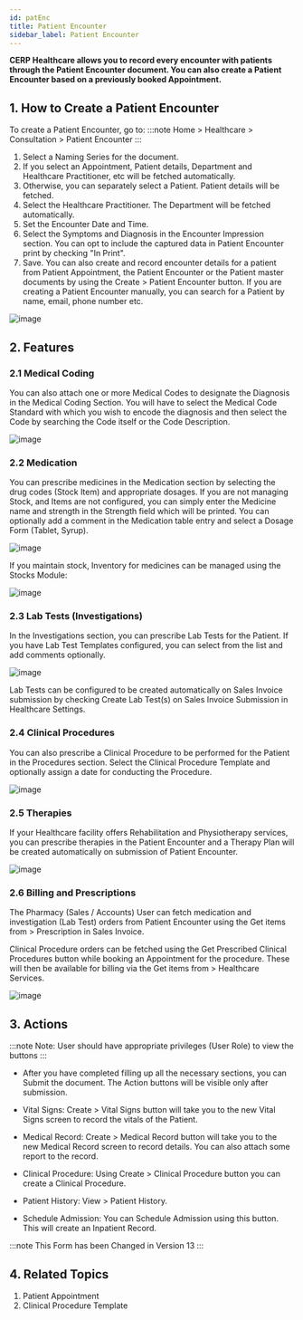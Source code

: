 ```yaml
---
id: patEnc
title: Patient Encounter
sidebar_label: Patient Encounter
---
```


**CERP Healthcare allows you to record every encounter with patients through the Patient Encounter document. You can also create a Patient Encounter based on a previously booked Appointment.**

## 1. How to Create a Patient Encounter

To create a Patient Encounter, go to:
:::note
Home > Healthcare > Consultation > Patient Encounter
:::

1. Select a Naming Series for the document.
1. If you select an Appointment, Patient details, Department and Healthcare Practitioner, etc will be fetched automatically.
1. Otherwise, you can separately select a Patient. Patient details will be fetched.
1. Select the Healthcare Practitioner. The Department will be fetched automatically.
1. Set the Encounter Date and Time.
1. Select the Symptoms and Diagnosis in the Encounter Impression section. You can opt to include the captured data in Patient Encounter print by checking "In Print".
1. Save.
   You can also create and record encounter details for a patient from Patient Appointment, the Patient Encounter or the Patient master documents by using the Create > Patient Encounter button. If you are creating a Patient Encounter manually, you can search for a Patient by name, email, phone number etc.

![image](images/image.jpg)

## 2. Features

### 2.1 Medical Coding

You can also attach one or more Medical Codes to designate the Diagnosis in the Medical Coding Section. You will have to select the Medical Code Standard with which you wish to encode the diagnosis and then select the Code by searching the Code itself or the Code Description.

![image](images/image.jpg)

### 2.2 Medication

You can prescribe medicines in the Medication section by selecting the drug codes (Stock Item) and appropriate dosages. If you are not managing Stock, and Items are not configured, you can simply enter the Medicine name and strength in the Strength field which will be printed. You can optionally add a comment in the Medication table entry and select a Dosage Form (Tablet, Syrup).

![image](images/image.jpg)

If you maintain stock, Inventory for medicines can be managed using the Stocks Module:

![image](images/image.jpg)

### 2.3 Lab Tests (Investigations)

In the Investigations section, you can prescribe Lab Tests for the Patient. If you have Lab Test Templates configured, you can select from the list and add comments optionally.

![image](images/image.jpg)

Lab Tests can be configured to be created automatically on Sales Invoice submission by checking Create Lab Test(s) on Sales Invoice Submission in Healthcare Settings.

### 2.4 Clinical Procedures

You can also prescribe a Clinical Procedure to be performed for the Patient in the Procedures section. Select the Clinical Procedure Template and optionally assign a date for conducting the Procedure.

![image](images/image.jpg)

### 2.5 Therapies

If your Healthcare facility offers Rehabilitation and Physiotherapy services, you can prescribe therapies in the Patient Encounter and a Therapy Plan will be created automatically on submission of Patient Encounter.

![image](images/image.jpg)

### 2.6 Billing and Prescriptions

The Pharmacy (Sales / Accounts) User can fetch medication and investigation (Lab Test) orders from Patient Encounter using the Get items from > Prescription in Sales Invoice.

Clinical Procedure orders can be fetched using the Get Prescribed Clinical Procedures button while booking an Appointment for the procedure. These will then be available for billing via the Get items from > Healthcare Services.

![image](images/image.jpg)

## 3. Actions

:::note
Note: User should have appropriate privileges (User Role) to view the buttons
:::

- After you have completed filling up all the necessary sections, you can Submit the document. The Action buttons will be visible only after submission.

- Vital Signs: Create > Vital Signs button will take you to the new Vital Signs screen to record the vitals of the Patient.

- Medical Record: Create > Medical Record button will take you to the new Medical Record screen to record details. You can also attach some report to the record.

- Clinical Procedure: Using Create > Clinical Procedure button you can create a Clinical Procedure.

- Patient History: View > Patient History.

- Schedule Admission: You can Schedule Admission using this button. This will create an Inpatient Record.

:::note
This Form has been Changed in Version 13
:::

## 4. Related Topics

1. Patient Appointment
1. Clinical Procedure Template
